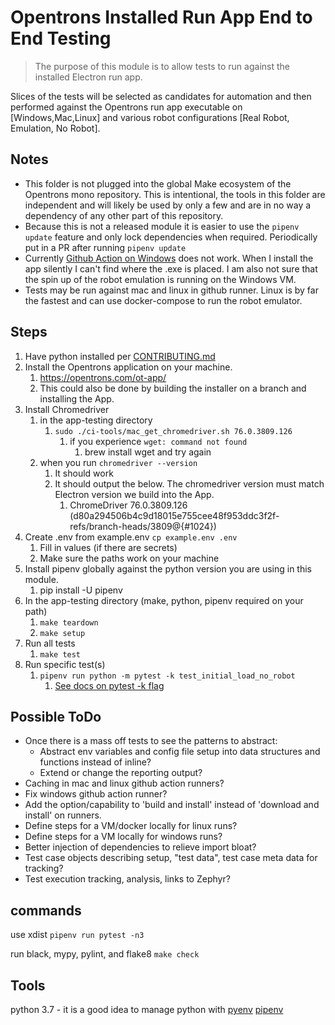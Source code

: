 # Opentrons Installed Run App End to End Testing

> The purpose of this module is to allow tests to run against the installed Electron run app.

Slices of the tests will be selected as candidates for automation and then performed against the Opentrons run app executable on [Windows,Mac,Linux] and various robot configurations [Real Robot, Emulation, No Robot].

## Notes

- This folder is not plugged into the global Make ecosystem of the Opentrons mono repository. This is intentional, the tools in this folder are independent and will likely be used by only a few and are in no way a dependency of any other part of this repository.
- Because this is not a released module it is easier to use the `pipenv update` feature and only lock dependencies when required. Periodically put in a PR after running `pipenv update`
- Currently [Github Action on Windows](../.github/workflows/app-installed-test-windows.yaml) does not work. When I install the app silently I can't find where the .exe is placed. I am also not sure that the spin up of the robot emulation is running on the Windows VM.
- Tests may be run against mac and linux in github runner. Linux is by far the fastest and can use docker-compose to run the robot emulator.

## Steps

1. Have python installed per [CONTRIBUTING.md](../CONTRIBUTING.md)
2. Install the Opentrons application on your machine.
   1. https://opentrons.com/ot-app/
   2. This could also be done by building the installer on a branch and installing the App.
3. Install Chromedriver
   1. in the app-testing directory
      1. `sudo ./ci-tools/mac_get_chromedriver.sh 76.0.3809.126`
         1. if you experience `wget: command not found`
            1. brew install wget and try again
   2. when you run `chromedriver --version`
      1. It should work
      2. It should output the below. The chromedriver version must match Electron version we build into the App.
         1. ChromeDriver 76.0.3809.126 (d80a294506b4c9d18015e755cee48f953ddc3f2f-refs/branch-heads/3809@{#1024})
4. Create .env from example.env `cp example.env .env`
   1. Fill in values (if there are secrets)
   2. Make sure the paths work on your machine
5. Install pipenv globally against the python version you are using in this module.
   1. pip install -U pipenv
6. In the app-testing directory (make, python, pipenv required on your path)
   1. `make teardown`
   2. `make setup`
7. Run all tests
   1. `make test`
8. Run specific test(s)
   1. `pipenv run python -m pytest -k test_initial_load_no_robot`
      1. [See docs on pytest -k flag](https://docs.pytest.org/en/6.2.x/usage.html#specifying-tests-selecting-tests)

## Possible ToDo

- Once there is a mass off tests to see the patterns to abstract:
  - Abstract env variables and config file setup into data structures and functions instead of inline?
  - Extend or change the reporting output?
- Caching in mac and linux github action runners?
- Fix windows github action runner?
- Add the option/capability to 'build and install' instead of 'download and install' on runners.
- Define steps for a VM/docker locally for linux runs?
- Define steps for a VM locally for windows runs?
- Better injection of dependencies to relieve import bloat?
- Test case objects describing setup, "test data", test case meta data for tracking?
- Test execution tracking, analysis, links to Zephyr?

## commands

use xdist
`pipenv run pytest -n3`

run black, mypy, pylint, and flake8
`make check`

## Tools

python 3.7 - it is a good idea to manage python with [pyenv](https://realpython.com/intro-to-pyenv)
[pipenv](https://pipenv.pypa.io/en/latest/)
